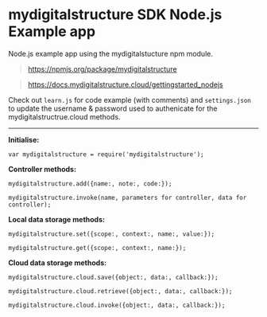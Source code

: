 mydigitalstructure SDK Node.js Example app
==========================================

Node.js example app using the mydigitalstucture npm module.

> https://npmjs.org/package/mydigitalstructure

> https://docs.mydigitalstructure.cloud/gettingstarted_nodejs

Check out `learn.js` for code example (with comments) and `settings.json` to update the username & password used to authenicate for the mydigitalstructrue.cloud methods.

---

**Initialise:**

`var mydigitalstructure = require('mydigitalstructure');`

**Controller methods:**

`mydigitalstructure.add({name:, note:, code:});`

`mydigitalstructure.invoke(name, parameters for controller, data for controller);`


**Local data storage methods:**

`mydigitalstructure.set({scope:, context:, name:, value:});`

`mydigitalstructure.get({scope:, context:, name:});`


**Cloud data storage methods:**

`mydigitalstructure.cloud.save({object:, data:, callback:});`

`mydigitalstructure.cloud.retrieve({object:, data:, callback:});`

`mydigitalstructure.cloud.invoke({object:, data:, callback:});`
